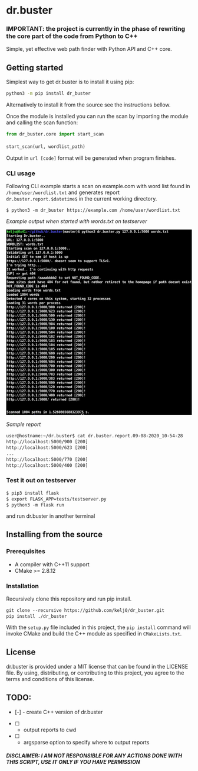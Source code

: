 # dr.buster

### IMPORTANT: the project is currently in the phase of rewriting the core part of the code from Python to C++

Simple, yet effective web path finder with Python API and C++ core.

## Getting started
Simplest way to get dr.buster is to install it using pip:

```bash
python3 -m pip install dr_buster
```

Alternatively to install it from the source see the instructions bellow.

Once the module is installed you can run the scan by importing the module and calling the scan function:

```py
from dr_buster.core import start_scan

start_scan(url, wordlist_path)
```

Output in `url [code]` format will be generated when program finishes.

### CLI usage
Following CLI example starts a scan on example.com with word list found in `/home/user/wordlist.txt`
and generates report `dr.buster.report.$datetime$` in the current working directory.


```
$ python3 -m dr_buster https://example.com /home/user/wordlist.txt
```


*Example output when started with words.txt on testserver*

![example output screenshot](res/usage.png)


*Sample report*
```
user@hostname:~/dr.buster$ cat dr.buster.report.09-08-2020_10-54-28 
http://localhost:5000/900 [200]
http://localhost:5000/623 [200]
...
http://localhost:5000/770 [200]
http://localhost:5000/400 [200]
```

### Test it out on testserver
```
$ pip3 install flask
$ export FLASK_APP=tests/testserver.py
$ python3 -m flask run
```
and run dr.buster in another terminal


## Installing from the source
### Prerequisites

<!-- **On Linux** -->

* A compiler with C++11 support
* CMake >= 2.8.12

<!-- **On Windows**

* Visual Studio 2015 (required for all Python versions, see notes below)
* CMake >= 3.1 -->


### Installation

Recursively clone this repository and run pip install. 

```
git clone --recursive https://github.com/kelj0/dr_buster.git
pip install ./dr_buster
```

With the `setup.py` file included in this project, the `pip install` command will
invoke CMake and build the C++ module as specified in `CMakeLists.txt`.


<!-- ## Special notes for Windows

**Compiler requirements**

dr.buster requires a C++11 compliant compiler, i.e Visual Studio 2015 on Windows.
This applies to all Python versions, including 2.7. Unlike regular C extension
modules, it's perfectly fine to compile a dr.buster module with a VS version newer
than the target Python's VS version.

**Runtime requirements**

The Visual C++ 2015 redistributable packages are a runtime requirement for this
project. It can be found [here][vs2015_runtime]. -->


## License

dr.buster is provided under a MIT license that can be found in the LICENSE
file. By using, distributing, or contributing to this project, you agree to the
terms and conditions of this license.


## TODO:
* [-] - create C++ version of dr.buster
* [ ] - output reports to cwd
* [ ] - argsparse option to specify where to output reports


##### DISCLAIMER: I AM NOT RESPONSIBLE FOR ANY ACTIONS DONE WITH THIS SCRIPT, USE IT ONLY IF YOU HAVE PERMISSION
